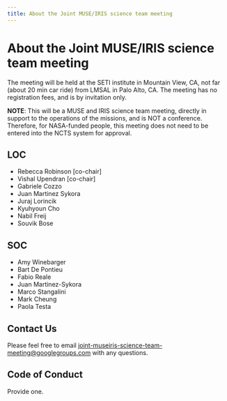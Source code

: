 ```yaml
---
title: About the Joint MUSE/IRIS science team meeting
---
```


# About the Joint MUSE/IRIS science team meeting

The meeting will be held at the SETI institute in Mountain View, CA, not far (about 20 min car ride) from LMSAL in Palo Alto, CA.
The meeting has no registration fees, and is by invitation only.

**NOTE**: This will be a MUSE and IRIS science team meeting, directly in support to the operations of the missions, and is NOT a conference.
Therefore, for NASA-funded people, this meeting does not need to be entered into the NCTS system for approval.

## LOC

* Rebecca Robinson [co-chair]
* Vishal Upendran [co-chair]
* Gabriele Cozzo
* Juan Martinez Sykora
* Juraj Lorincik
* Kyuhyoun Cho
* Nabil Freij
* Souvik Bose

## SOC

* Amy Winebarger
* Bart De Pontieu
* Fabio Reale
* Juan Martinez-Sykora
* Marco Stangalini
* Mark Cheung
* Paola Testa

## Contact Us

Please feel free to email [joint-museiris-science-team-meeting@googlegroups.com](mailto:joint-museiris-science-team-meeting@googlegroups.com) with any questions.

## Code of Conduct

Provide one.
